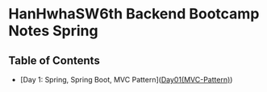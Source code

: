 # HanHwhaSW6th Backend Bootcamp Notes Spring

## Table of Contents
- [Day 1: Spring, Spring Boot, MVC Pattern](<a href="https://github.com/xeunnie/HanHwhaSW6th_Spring/tree/Day01(MVC-Pattern)">Day01(MVC-Pattern)</a>)
